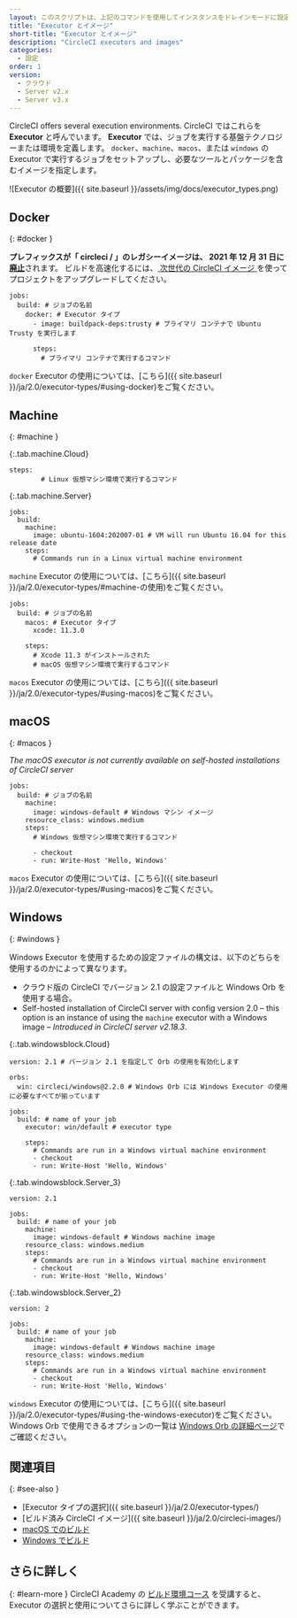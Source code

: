 ```yaml
---
layout: このスクリプトは、上記のコマンドを使用してインスタンスをドレインモードに設定し、インスタンス上で実行中のジョブをモニタリングし、ジョブが完了するのを待ってからインスタンスを終了します。
title: "Executor とイメージ"
short-title: "Executor とイメージ"
description: "CircleCI executors and images"
categories:
  - 設定
order: 1
version:
  - クラウド
  - Server v2.x
  - Server v3.x
---
```


CircleCI offers several execution environments. CircleCI ではこれらを **Executor** と呼んでいます。 **Executor** では、ジョブを実行する基盤テクノロジーまたは環境を定義します。 `docker`、`machine`、`macos`、または `windows` の Executor で実行するジョブをセットアップし、必要なツールとパッケージを含むイメージを指定します。

![Executor の概要]({{ site.baseurl }}/assets/img/docs/executor_types.png)

## Docker
{: #docker }

<div class="alert alert-warning" role="alert">
  <strong>プレフィックスが「 circleci / 」のレガシーイメージは、 2021 年 12 月 31 日に<a href="https://discuss.circleci.com/t/legacy-convenience-image-deprecation/41034">廃止</a></strong>されます。 ビルドを高速化するには、<a href="https://circleci.com/blog/announcing-our-next-generation-convenience-images-smaller-faster-more-deterministic/"> 次世代の CircleCI イメージ </a>を使ってプロジェクトをアップグレードしてください。
</div>

```
jobs:
  build: # ジョブの名前
    docker: # Executor タイプ
      - image: buildpack-deps:trusty # プライマリ コンテナで Ubuntu Trusty を実行します

      steps:
        # プライマリ コンテナで実行するコマンド
```

`docker` Executor の使用については、[こちら]({{ site.baseurl }}/ja/2.0/executor-types/#using-docker)をご覧ください。

## Machine
{: #machine }

{:.tab.machine.Cloud}
```
steps:
        # Linux 仮想マシン環境で実行するコマンド
```

{:.tab.machine.Server}
```
jobs:
  build:
    machine:
      image: ubuntu-1604:202007-01 # VM will run Ubuntu 16.04 for this release date
    steps:
      # Commands run in a Linux virtual machine environment
```

`machine` Executor の使用については、[こちら]({{ site.baseurl }}/ja/2.0/executor-types/#machine-の使用)をご覧ください。
```
jobs:
  build: # ジョブの名前
    macos: # Executor タイプ
      xcode: 11.3.0

    steps:
      # Xcode 11.3 がインストールされた
      # macOS 仮想マシン環境で実行するコマンド
```

`macos` Executor の使用については、[こちら]({{ site.baseurl }}/ja/2.0/executor-types/#using-macos)をご覧ください。

## macOS
{: #macos }

_The macOS executor is not currently available on self-hosted installations of CircleCI server_

```
jobs:
  build: # ジョブの名前
    machine:
      image: windows-default # Windows マシン イメージ
    resource_class: windows.medium
    steps:
      # Windows 仮想マシン環境で実行するコマンド

      - checkout
      - run: Write-Host 'Hello, Windows'
```

`macos` Executor の使用については、[こちら]({{ site.baseurl }}/ja/2.0/executor-types/#using-macos)をご覧ください。

## Windows
{: #windows }

Windows Executor を使用するための設定ファイルの構文は、以下のどちらを使用するのかによって異なります。

* クラウド版の CircleCI でバージョン 2.1 の設定ファイルと Windows Orb を使用する場合。
* Self-hosted installation of CircleCI server with config version 2.0 – this option is an instance of using the `machine` executor with a Windows image – _Introduced in CircleCI server v2.18.3_.

{:.tab.windowsblock.Cloud}
```
version: 2.1 # バージョン 2.1 を指定して Orb の使用を有効化します

orbs:
  win: circleci/windows@2.2.0 # Windows Orb には Windows Executor の使用に必要なすべてが揃っています

jobs:
  build: # name of your job
    executor: win/default # executor type

    steps:
      # Commands are run in a Windows virtual machine environment
      - checkout
      - run: Write-Host 'Hello, Windows'
```


{:.tab.windowsblock.Server_3}
```
version: 2.1

jobs:
  build: # name of your job
    machine:
      image: windows-default # Windows machine image
    resource_class: windows.medium
    steps:
      # Commands are run in a Windows virtual machine environment
      - checkout
      - run: Write-Host 'Hello, Windows'
```

{:.tab.windowsblock.Server_2}
```
version: 2

jobs:
  build: # name of your job
    machine:
      image: windows-default # Windows machine image
    resource_class: windows.medium
    steps:
      # Commands are run in a Windows virtual machine environment
      - checkout
      - run: Write-Host 'Hello, Windows'
```

`windows` Executor の使用については、[こちら]({{ site.baseurl }}/ja/2.0/executor-types/#using-the-windows-executor)をご覧ください。 Windows Orb で使用できるオプションの一覧は [Windows Orb の詳細ページ](https://circleci.com/developer/ja/orbs/orb/circleci/windows)でご確認ください。

## 関連項目
{: #see-also }

* [Executor タイプの選択]({{ site.baseurl }}/ja/2.0/executor-types/)
* [ビルド済み CircleCI イメージ]({{ site.baseurl }}/ja/2.0/circleci-images/)
* [macOS でのビルド]({{site.baseurl}}/ja/2.0/hello-world-macos)
* [Windows でビルド]({{site.baseurl}}/ja/2.0/hello-world-windows)

## さらに詳しく
{: #learn-more }
CircleCI Academy の [ビルド環境コース](https://academy.circleci.com/build-environments-1?access_code=public-2021) を受講すると、Executor の選択と使用についてさらに詳しく学ぶことができます。
